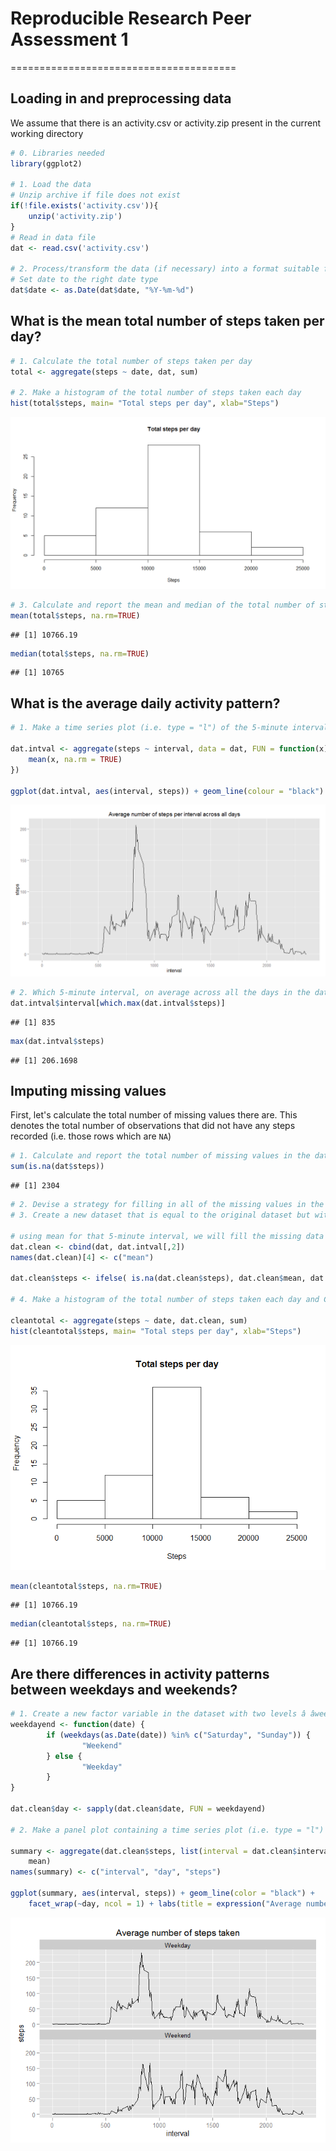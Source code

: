 # Reproducible Research Peer Assessment 1
=======================================

## Loading in and preprocessing data

We assume that there is an activity.csv or activity.zip present in the current working directory


```r
# 0. Libraries needed
library(ggplot2)

# 1. Load the data
# Unzip archive if file does not exist
if(!file.exists('activity.csv')){
    unzip('activity.zip')
}
# Read in data file
dat <- read.csv('activity.csv')

# 2. Process/transform the data (if necessary) into a format suitable for your analysis
# Set date to the right date type 
dat$date <- as.Date(dat$date, "%Y-%m-%d")
```

## What is the mean total number of steps taken per day?


```r
# 1. Calculate the total number of steps taken per day
total <- aggregate(steps ~ date, dat, sum)

# 2. Make a histogram of the total number of steps taken each day
hist(total$steps, main= "Total steps per day", xlab="Steps")
```

![](PA1_template_files/figure-html/unnamed-chunk-2-1.png) 

```r
# 3. Calculate and report the mean and median of the total number of steps taken per day
mean(total$steps, na.rm=TRUE)
```

```
## [1] 10766.19
```

```r
median(total$steps, na.rm=TRUE)
```

```
## [1] 10765
```

## What is the average daily activity pattern?


```r
# 1. Make a time series plot (i.e. type = "l") of the 5-minute interval (x-axis) and the average number of steps taken, averaged across all days (y-axis)

dat.intval <- aggregate(steps ~ interval, data = dat, FUN = function(x) {
    mean(x, na.rm = TRUE)
})

ggplot(dat.intval, aes(interval, steps)) + geom_line(colour = "black") + labs(title = expression("Average number of steps per interval across all days"))
```

![](PA1_template_files/figure-html/unnamed-chunk-3-1.png) 

```r
# 2. Which 5-minute interval, on average across all the days in the dataset, contains the maximum number of steps?
dat.intval$interval[which.max(dat.intval$steps)]
```

```
## [1] 835
```

```r
max(dat.intval$steps)
```

```
## [1] 206.1698
```

## Imputing missing values

First, let's calculate the total number of missing values there are.  This denotes the total number of observations that did not have any steps recorded (i.e. those rows which are `NA`)


```r
# 1. Calculate and report the total number of missing values in the dataset (i.e. the total number of rows with NAs)
sum(is.na(dat$steps))
```

```
## [1] 2304
```

```r
# 2. Devise a strategy for filling in all of the missing values in the dataset. The strategy does not need to be sophisticated. For example, you could use the mean/median for that day, or the mean for that 5-minute interval, etc.
# 3. Create a new dataset that is equal to the original dataset but with the missing data filled in.

# using mean for that 5-minute interval, we will fill the missing data
dat.clean <- cbind(dat, dat.intval[,2])
names(dat.clean)[4] <- c("mean")

dat.clean$steps <- ifelse( is.na(dat.clean$steps), dat.clean$mean, dat.clean$steps)

# 4. Make a histogram of the total number of steps taken each day and Calculate and report the mean and median total number of steps taken per day. Do these values differ from the estimates from the first part of the assignment? What is the impact of imputing missing data on the estimates of the total daily number of steps?

cleantotal <- aggregate(steps ~ date, dat.clean, sum)
hist(cleantotal$steps, main= "Total steps per day", xlab="Steps")
```

![](PA1_template_files/figure-html/unnamed-chunk-4-1.png) 

```r
mean(cleantotal$steps, na.rm=TRUE)
```

```
## [1] 10766.19
```

```r
median(cleantotal$steps, na.rm=TRUE)
```

```
## [1] 10766.19
```

## Are there differences in activity patterns between weekdays and weekends?


```r
# 1. Create a new factor variable in the dataset with two levels â âweekdayâ and âweekendâ indicating whether a given date is a weekday or weekend day.
weekdayend <- function(date) {
        if (weekdays(as.Date(date)) %in% c("Saturday", "Sunday")) {
                "Weekend"
        } else {
                "Weekday"
        }
}

dat.clean$day <- sapply(dat.clean$date, FUN = weekdayend)

# 2. Make a panel plot containing a time series plot (i.e. type = "l") of the 5-minute interval (x-axis) and the average number of steps taken, averaged across all weekday days or weekend days (y-axis). See the README file in the GitHub repository to see an example of what this plot should look like using simulated data.

summary <- aggregate(dat.clean$steps, list(interval = dat.clean$interval, day = dat.clean$day), 
    mean)
names(summary) <- c("interval", "day", "steps")

ggplot(summary, aes(interval, steps)) + geom_line(color = "black") + 
    facet_wrap(~day, ncol = 1) + labs(title = expression("Average number of steps taken"))
```

![](PA1_template_files/figure-html/unnamed-chunk-5-1.png) 
